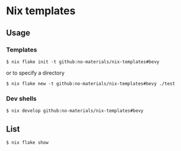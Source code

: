 # Nix templates

## Usage

### Templates

```console
$ nix flake init -t github:no-materials/nix-templates#bevy
```

or to specify a directory

```console
$ nix flake new -t github:no-materials/nix-templates#bevy ./test
```


### Dev shells

```console
$ nix develop github:no-materials/nix-templates#bevy
```

## List

```console
$ nix flake show
```
